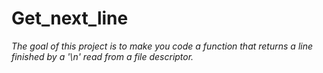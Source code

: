 # Get_next_line

_The goal of this project is to make you code a function that returns a line finished by a '\n' read from a file descriptor._
